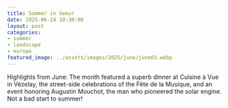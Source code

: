 ```yaml
---
title: Summer in Semur
date: 2025-06-24 10:30:00
layout: post
categories:
- summer
- landscape
- europe
featured_image: ../assets/images/2025/june/june03.webp
---
```

Highlights from June: The month featured a superb dinner at Cuisine à Vue in Vézelay, the street-side celebrations of the Fête de la Musique, and an event honoring Augustin Mouchot, the man who pioneered the solar engine. Not a bad start to summer!
<figure class="masonry">

<img src="/assets/images/2025/june/june05.webp" alt="">
<img src="/assets/images/2025/june/june06.webp" alt="">
<img src="/assets/images/2025/june/june08.webp" alt="">

<img class="three" src="/assets/images/2025/june/june03.webp" alt="">

<img src="/assets/images/2025/june/june07.webp" alt="">
<img src="/assets/images/2025/june/june09.webp" alt="">
<img src="/assets/images/2025/june/june10.webp" alt="">

</figure>
